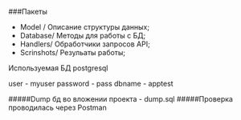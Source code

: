 ###Пакеты

- Model / Описание структуры данных;
- Database/ Методы для работы с БД;
- Handlers/ Обработчики запросов API;
- Scrinshots/ Резульаты работы;

Используемая БД postgresql

user - myuser
password - pass
dbname - apptest

#####Dump бд во вложении проекта - dump.sql
#####Проверка проводилась через Postman